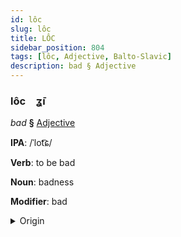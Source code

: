 ```yaml
---
id: lôc
slug: lôc
title: LÔC
sidebar_position: 804
tags: [lôc, Adjective, Balto-Slavic]
description: bad § Adjective
---
```


### lôc&emsp;<span kind="abugida">ʓ̄ı</span>

*bad* **§** [Adjective](../../tags/Adjective)

**IPA**: /ˈlot͡ɕ/

**Verb**: to be bad

**Noun**: badness

**Modifier**: bad

<details>
    <summary>Origin</summary>
    Bulgarian лош loš [ɫɔʃ]<br/>
    <em>Balto-Slavic Language Family</em>
</details>